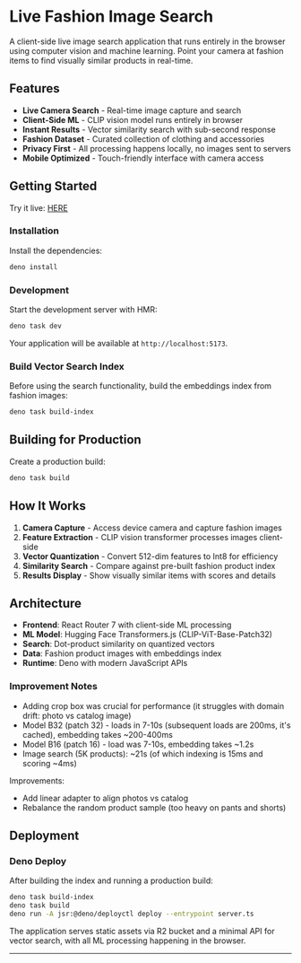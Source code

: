 # Live Fashion Image Search

A client-side live image search application that runs entirely in the browser
using computer vision and machine learning. Point your camera at fashion items
to find visually similar products in real-time.

## Features

- **Live Camera Search** - Real-time image capture and search
- **Client-Side ML** - CLIP vision model runs entirely in browser
- **Instant Results** - Vector similarity search with sub-second response
- **Fashion Dataset** - Curated collection of clothing and accessories
- **Privacy First** - All processing happens locally, no images sent to servers
- **Mobile Optimized** - Touch-friendly interface with camera access

## Getting Started

Try it live: [HERE](https://fashion-image-search.svilupp.deno.net/)

### Installation

Install the dependencies:

```bash
deno install
```

### Development

Start the development server with HMR:

```bash
deno task dev
```

Your application will be available at `http://localhost:5173`.

### Build Vector Search Index

Before using the search functionality, build the embeddings index from fashion
images:

```bash
deno task build-index
```

## Building for Production

Create a production build:

```bash
deno task build
```

## How It Works

1. **Camera Capture** - Access device camera and capture fashion images
2. **Feature Extraction** - CLIP vision transformer processes images client-side
3. **Vector Quantization** - Convert 512-dim features to Int8 for efficiency
4. **Similarity Search** - Compare against pre-built fashion product index
5. **Results Display** - Show visually similar items with scores and details

## Architecture

- **Frontend**: React Router 7 with client-side ML processing
- **ML Model**: Hugging Face Transformers.js (CLIP-ViT-Base-Patch32)
- **Search**: Dot-product similarity on quantized vectors
- **Data**: Fashion product images with embeddings index
- **Runtime**: Deno with modern JavaScript APIs

### Improvement Notes

- Adding crop box was crucial for performance (it struggles with domain drift:
  photo vs catalog image)
- Model B32 (patch 32) - loads in 7-10s (subsequent loads are 200ms, it's cached), embedding takes ~200-400ms
- Model B16 (patch 16) - load was 7-10s, embedding takes
  ~1.2s
- Image search (5K products): ~21s (of which indexing is 15ms and scoring ~4ms)

Improvements:

- Add linear adapter to align photos vs catalog
- Rebalance the random product sample (too heavy on pants and shorts)

## Deployment

### Deno Deploy

After building the index and running a production build:

```bash
deno task build-index
deno task build
deno run -A jsr:@deno/deployctl deploy --entrypoint server.ts
```

The application serves static assets via R2 bucket and a minimal API for vector
search, with all ML processing happening in the browser.

---
